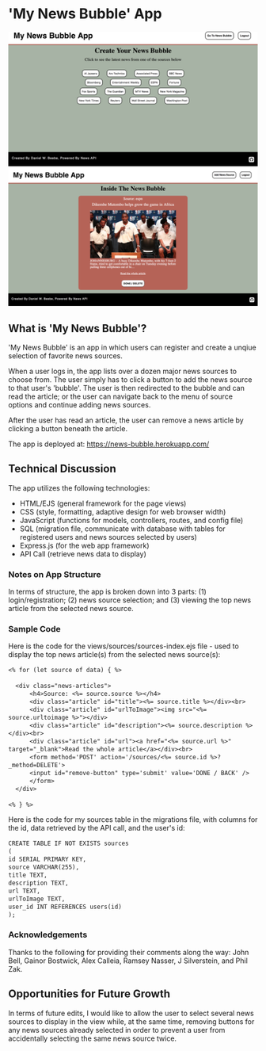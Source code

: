 # 'My News Bubble' App

<img src="images/menu-image.png">

<img src="images/article-image.png">

## What is 'My News Bubble'?

'My News Bubble' is an app in which users can register and create a unqiue selection of favorite news sources.

When a user logs in, the app lists over a dozen major news sources to choose from. The user simply has to click a button to add the news source to that user's 'bubble'. The user is then redirected to the bubble and can read the article; or the user can navigate back to the menu of source options and continue adding news sources.

After the user has read an article, the user can remove a news article by clicking a button beneath the article.

The app is deployed at: https://news-bubble.herokuapp.com/

## Technical Discussion

The app utilizes the following technologies:

* HTML/EJS (general framework for the page views)
* CSS (style, formatting, adaptive design for web browser width)
* JavaScript (functions for models, controllers, routes, and config file)
* SQL (migration file, communicate with database with tables for registered users and news sources selected by users)
* Express.js (for the web app framework)
* API Call (retrieve news data to display)

### Notes on App Structure

In terms of structure, the app is broken down into 3 parts: (1) login/registration; (2) news source selection; and (3) viewing the top news article from the selected news source. 

### Sample Code

Here is the code for the views/sources/sources-index.ejs file - used to display the top news article(s) from the selected news source(s):

    <% for (let source of data) { %>

      <div class="news-articles">
          <h4>Source: <%= source.source %></h4>
          <div class="article" id="title"><%= source.title %></div><br>
          <div class="article" id="urlToImage"><img src="<%= source.urltoimage %>"></div>
          <div class="article" id="description"><%= source.description %></div><br>
          <div class="article" id="url"><a href="<%= source.url %>" target="_blank">Read the whole article</a></div><br>
          <form method='POST' action='/sources/<%= source.id %>?_method=DELETE'>
          <input id="remove-button" type='submit' value='DONE / BACK' />
          </form>
      </div>

    <% } %>
  </div>


Here is the code for my sources table in the migrations file, with columns for the id, data retrieved by the API call, and the user's id:

    CREATE TABLE IF NOT EXISTS sources
    (
    id SERIAL PRIMARY KEY,
    source VARCHAR(255),
    title TEXT,
    description TEXT,
    url TEXT,
    urlToImage TEXT,
    user_id INT REFERENCES users(id)
    );

### Acknowledgements

Thanks to the following for providing their comments along the way: John Bell, Gainor Bostwick, Alex Calleia, Ramsey Nasser, J Silverstein, and Phil Zak.

## Opportunities for Future Growth

In terms of future edits, I would like to allow the user to select several news sources to display in the view while, at the same time, removing buttons for any news sources already selected in order to prevent a user from accidentally selecting the same news source twice.
